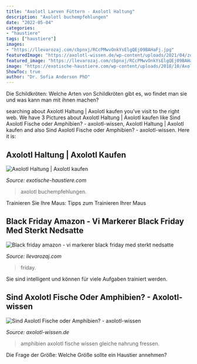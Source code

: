 ```yaml
---
title: "Axolotl Larven Füttern - Axolotl Haltung"
description: "Axolotl buchempfehlungen"
date: "2022-05-04"
categories:
- "haustiere"
tags: ["haustiere"]
images:
- "https://llevarozaj.com/cbpnxj/RCcPMwvOnkYsElgQEj09BAHaFj.jpg"
featuredImage: "https://axolotl-wissen.de/wp-content/uploads/2021/04/zdenek-machacek-HYTwWSE5ztw-unsplash-1-2048x1619.jpg"
featured_image: "https://llevarozaj.com/cbpnxj/RCcPMwvOnkYsElgQEj09BAHaFj.jpg"
image: "https://exotische-haustiere.com/wp-content/uploads/2018/10/Axolotl-Fibel-221x275.jpg"
ShowToc: true
author: "Dr. Sofia Anderson PhD"
---
```



Die Schildkröten: Welche Arten von Schildkröten gibt es, wo findet man sie und was kann man mit ihnen machen?

	

		
searching about Axolotl Haltung | Axolotl kaufen you've visit to the right web. We have 3 Pictures about Axolotl Haltung | Axolotl kaufen like Sind Axolotl Fische oder Amphibien? - axolotl-wissen, Axolotl Haltung | Axolotl kaufen and also Sind Axolotl Fische oder Amphibien? - axolotl-wissen. Here it is:
		
    
## Axolotl Haltung | Axolotl Kaufen

<img loading=lazy src="https://exotische-haustiere.com/wp-content/uploads/2018/10/Axolotl-Fibel-221x275.jpg" onerror="this.onerror=null;this.src='https://tse3.mm.bing.net/th?id=OIP.5j-wtzLbzWrXijAqKRDkygAAAA&amp;pid=15.1';" alt="Axolotl Haltung | Axolotl kaufen">

_Source: exotische-haustiere.com_

>axolotl buchempfehlungen. 

	

Trainieren Sie Ihre Maus: Tipps zum Trainieren Ihrer Maus

    
## Black Friday Amazon - Vi Markerer Black Friday Med Sterkt Nedsatte

<img loading=lazy src="https://llevarozaj.com/cbpnxj/RCcPMwvOnkYsElgQEj09BAHaFj.jpg" onerror="this.onerror=null;this.src='https://tse2.mm.bing.net/th?id=OIP.6qaCPS9R0R_40-ZS_h0e8wAAAA&amp;pid=15.1';" alt="Black friday amazon - vi markerer black friday med sterkt nedsatte">

_Source: llevarozaj.com_

>friday. 

	

Sie sind intelligent und können für viele Aufgaben trainiert werden.

    
## Sind Axolotl Fische Oder Amphibien? - Axolotl-wissen

<img loading=lazy src="https://axolotl-wissen.de/wp-content/uploads/2021/04/zdenek-machacek-HYTwWSE5ztw-unsplash-1-2048x1619.jpg" onerror="this.onerror=null;this.src='https://tse2.mm.bing.net/th?id=OIP.hejg_KwFf4Fnyn7OhaKc-AHaF2&amp;pid=15.1';" alt="Sind Axolotl Fische oder Amphibien? - axolotl-wissen">

_Source: axolotl-wissen.de_

>amphibien axolotl fische wissen gleiche nahrung fressen. 

	

Die Frage der Größe: Welche Größe sollte ein Haustier annehmen?

